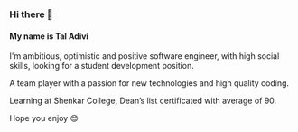 ### Hi there 👋
#### My name is Tal Adivi
I'm ambitious, optimistic and positive software engineer, with high social skills, looking for a student development position.

A team player with a passion for new technologies and high quality coding.

Learning at Shenkar College, Dean’s list certificated with average of 90.

Hope you enjoy 😊


<!--
**TalAdivi/TalAdivi** is a ✨ _special_ ✨ repository because its `README.md` (this file) appears on your GitHub profile.

Here are some ideas to get you started:

- 🔭 I’m currently looking for a job :)
- 🌱 I’m currently learning ...
- 👯 I’m looking to collaborate on ...
- 🤔 I’m looking for help with ...
- 💬 Ask me about ...
- 📫 How to reach me: ...
- 😄 Pronouns: ...
- ⚡ Fun fact: ...
-->
